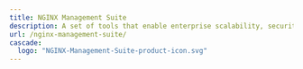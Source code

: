 ```yaml
---
title: NGINX Management Suite
description: A set of tools that enable enterprise scalability, security, observability, and governance.
url: /nginx-management-suite/
cascade:
  logo: "NGINX-Management-Suite-product-icon.svg"
---
```


